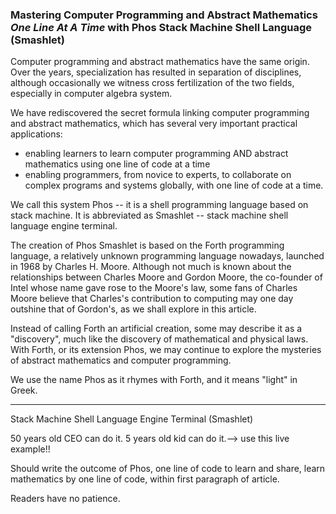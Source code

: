 ### Mastering Computer Programming and Abstract Mathematics _One Line At A Time_ with Phos Stack Machine Shell Language (Smashlet)

Computer programming and abstract mathematics have the same origin. Over the years, specialization has resulted in separation of disciplines, although occasionally we witness cross fertilization of the two fields, especially in computer algebra system.  

We have rediscovered the secret formula linking computer programming and abstract mathematics, which has several very important practical applications:
- enabling learners to learn computer programming AND abstract mathematics using one line of code at a time
- enabling programmers, from novice to experts, to collaborate on complex programs and systems globally, with one line of code at a time.

We call this system Phos -- it is a shell programming language based on stack machine. It is abbreviated as Smashlet -- stack machine shell language engine terminal.

The creation of Phos Smashlet is based on the Forth programming language, a relatively unknown programming language nowadays, launched in 1968 by Charles H. Moore. Although not much is known about the relationships between Charles Moore and Gordon Moore, the co-founder of Intel whose name gave rose to the Moore's law, some fans of Charles Moore believe that Charles's contribution to computing may one day outshine that of Gordon's, as we shall explore in this article.

Instead of calling Forth an artificial creation, some may describe it as a "discovery", much like the discovery of mathematical and physical laws. With Forth, or its extension Phos, we may continue to explore the mysteries of abstract mathematics and computer programming. 

We use the name Phos as it rhymes with Forth, and it means "light" in Greek.

<hr>

Stack Machine Shell Language Engine Terminal (Smashlet)

50 years old CEO can do it. 5 years old kid can do it.--> use this live example!! 

Should write the outcome of Phos, one line of code to learn and share, learn mathematics by one line of code, within first paragraph of article.

Readers have no patience.
